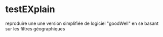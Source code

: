 # testEXplain
reproduire une une version simplifiée de logiciel "goodWell" en se basant sur les filtres géographiques
